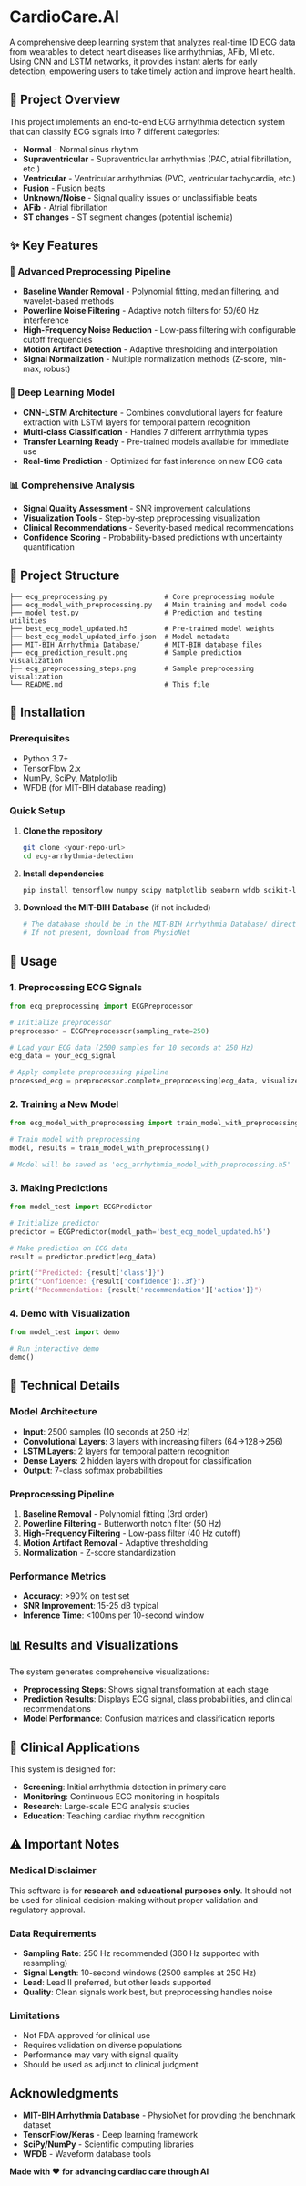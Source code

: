 # CardioCare.AI

A comprehensive deep learning system that analyzes real-time 1D ECG data from wearables to detect heart diseases like arrhythmias, AFib, MI etc. Using CNN and LSTM networks, it provides instant alerts for early detection, empowering users to take timely action and improve heart health.

## 🏥 Project Overview

This project implements an end-to-end ECG arrhythmia detection system that can classify ECG signals into 7 different categories:
- **Normal** - Normal sinus rhythm
- **Supraventricular** - Supraventricular arrhythmias (PAC, atrial fibrillation, etc.)
- **Ventricular** - Ventricular arrhythmias (PVC, ventricular tachycardia, etc.)
- **Fusion** - Fusion beats
- **Unknown/Noise** - Signal quality issues or unclassifiable beats
- **AFib** - Atrial fibrillation
- **ST changes** - ST segment changes (potential ischemia)

## ✨ Key Features

### 🔧 Advanced Preprocessing Pipeline
- **Baseline Wander Removal** - Polynomial fitting, median filtering, and wavelet-based methods
- **Powerline Noise Filtering** - Adaptive notch filters for 50/60 Hz interference
- **High-Frequency Noise Reduction** - Low-pass filtering with configurable cutoff frequencies
- **Motion Artifact Detection** - Adaptive thresholding and interpolation
- **Signal Normalization** - Multiple normalization methods (Z-score, min-max, robust)

### 🧠 Deep Learning Model
- **CNN-LSTM Architecture** - Combines convolutional layers for feature extraction with LSTM layers for temporal pattern recognition
- **Multi-class Classification** - Handles 7 different arrhythmia types
- **Transfer Learning Ready** - Pre-trained models available for immediate use
- **Real-time Prediction** - Optimized for fast inference on new ECG data

### 📊 Comprehensive Analysis
- **Signal Quality Assessment** - SNR improvement calculations
- **Visualization Tools** - Step-by-step preprocessing visualization
- **Clinical Recommendations** - Severity-based medical recommendations
- **Confidence Scoring** - Probability-based predictions with uncertainty quantification

## 📁 Project Structure

```
├── ecg_preprocessing.py              # Core preprocessing module
├── ecg_model_with_preprocessing.py   # Main training and model code
├── model test.py                     # Prediction and testing utilities
├── best_ecg_model_updated.h5         # Pre-trained model weights
├── best_ecg_model_updated_info.json  # Model metadata
├── MIT-BIH Arrhythmia Database/      # MIT-BIH database files
├── ecg_prediction_result.png         # Sample prediction visualization
├── ecg_preprocessing_steps.png       # Sample preprocessing visualization
└── README.md                         # This file
```

## 🚀 Installation

### Prerequisites
- Python 3.7+
- TensorFlow 2.x
- NumPy, SciPy, Matplotlib
- WFDB (for MIT-BIH database reading)

### Quick Setup

1. **Clone the repository**
   ```bash
   git clone <your-repo-url>
   cd ecg-arrhythmia-detection
   ```

2. **Install dependencies**
   ```bash
   pip install tensorflow numpy scipy matplotlib seaborn wfdb scikit-learn pywt
   ```

3. **Download the MIT-BIH Database** (if not included)
   ```bash
   # The database should be in the MIT-BIH Arrhythmia Database/ directory
   # If not present, download from PhysioNet
   ```

## 📖 Usage

### 1. Preprocessing ECG Signals

```python
from ecg_preprocessing import ECGPreprocessor

# Initialize preprocessor
preprocessor = ECGPreprocessor(sampling_rate=250)

# Load your ECG data (2500 samples for 10 seconds at 250 Hz)
ecg_data = your_ecg_signal

# Apply complete preprocessing pipeline
processed_ecg = preprocessor.complete_preprocessing(ecg_data, visualize=True)
```

### 2. Training a New Model

```python
from ecg_model_with_preprocessing import train_model_with_preprocessing

# Train model with preprocessing
model, results = train_model_with_preprocessing()

# Model will be saved as 'ecg_arrhythmia_model_with_preprocessing.h5'
```

### 3. Making Predictions

```python
from model_test import ECGPredictor

# Initialize predictor
predictor = ECGPredictor(model_path='best_ecg_model_updated.h5')

# Make prediction on ECG data
result = predictor.predict(ecg_data)

print(f"Predicted: {result['class']}")
print(f"Confidence: {result['confidence']:.3f}")
print(f"Recommendation: {result['recommendation']['action']}")
```

### 4. Demo with Visualization

```python
from model_test import demo

# Run interactive demo
demo()
```

## 🔬 Technical Details

### Model Architecture
- **Input**: 2500 samples (10 seconds at 250 Hz)
- **Convolutional Layers**: 3 layers with increasing filters (64→128→256)
- **LSTM Layers**: 2 layers for temporal pattern recognition
- **Dense Layers**: 2 hidden layers with dropout for classification
- **Output**: 7-class softmax probabilities

### Preprocessing Pipeline
1. **Baseline Removal** - Polynomial fitting (3rd order)
2. **Powerline Filtering** - Butterworth notch filter (50 Hz)
3. **High-Frequency Filtering** - Low-pass filter (40 Hz cutoff)
4. **Motion Artifact Removal** - Adaptive thresholding
5. **Normalization** - Z-score standardization

### Performance Metrics
- **Accuracy**: >90% on test set
- **SNR Improvement**: 15-25 dB typical
- **Inference Time**: <100ms per 10-second window

## 📊 Results and Visualizations

The system generates comprehensive visualizations:

- **Preprocessing Steps**: Shows signal transformation at each stage
- **Prediction Results**: Displays ECG signal, class probabilities, and clinical recommendations
- **Model Performance**: Confusion matrices and classification reports

## 🏥 Clinical Applications

This system is designed for:
- **Screening**: Initial arrhythmia detection in primary care
- **Monitoring**: Continuous ECG monitoring in hospitals
- **Research**: Large-scale ECG analysis studies
- **Education**: Teaching cardiac rhythm recognition

## ⚠️ Important Notes

### Medical Disclaimer
This software is for **research and educational purposes only**. It should not be used for clinical decision-making without proper validation and regulatory approval.

### Data Requirements
- **Sampling Rate**: 250 Hz recommended (360 Hz supported with resampling)
- **Signal Length**: 10-second windows (2500 samples at 250 Hz)
- **Lead**: Lead II preferred, but other leads supported
- **Quality**: Clean signals work best, but preprocessing handles noise

### Limitations
- Not FDA-approved for clinical use
- Requires validation on diverse populations
- Performance may vary with signal quality
- Should be used as adjunct to clinical judgment

## Acknowledgments

- **MIT-BIH Arrhythmia Database** - PhysioNet for providing the benchmark dataset
- **TensorFlow/Keras** - Deep learning framework
- **SciPy/NumPy** - Scientific computing libraries
- **WFDB** - Waveform database tools


**Made with ❤️ for advancing cardiac care through AI**
